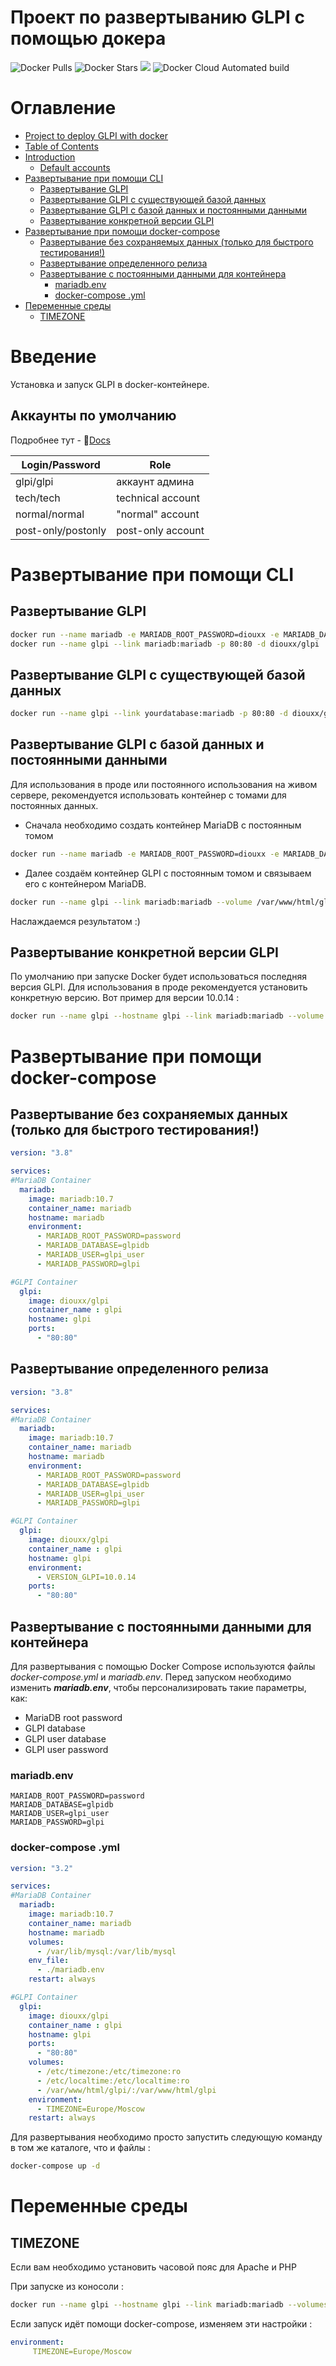 # Проект по развертыванию GLPI с помощью докера

![Docker Pulls](https://img.shields.io/docker/pulls/diouxx/glpi) ![Docker Stars](https://img.shields.io/docker/stars/diouxx/glpi) [![](https://images.microbadger.com/badges/image/diouxx/glpi.svg)](http://microbadger.com/images/diouxx/glpi "Get your own image badge on microbadger.com") ![Docker Cloud Automated build](https://img.shields.io/docker/cloud/automated/diouxx/glpi)

# Оглавление
- [Project to deploy GLPI with docker](#project-to-deploy-glpi-with-docker)
- [Table of Contents](#table-of-contents)
- [Introduction](#introduction)
  - [Default accounts](#default-accounts)
- [Развертывание при помощи CLI](#deploy-with-cli)
  - [Развертывание GLPI](#deploy-glpi)
  - [Развертывание GLPI с существующей базой данных](#deploy-glpi-with-existing-database)
  - [Развертывание GLPI с базой данных и постоянными данными](#deploy-glpi-with-database-and-persistence-data)
  - [Развертывание конкретной версии GLPI](#deploy-a-specific-release-of-glpi)
- [Развертывание при помощи docker-compose](#deploy-with-docker-compose)
  - [Развертывание без сохраняемых данных (только для быстрого тестирования!)](#deploy-without-persistence-data--for-quickly-test-)
  - [Развертывание определенного релиза](#deploy-a-specific-release)
  - [Развертывание с постоянными данными для контейнера](#deploy-with-persistence-data)
    - [mariadb.env](#mariadbenv)
    - [docker-compose .yml](#docker-compose-yml)
- [Переменные среды](#environnment-variables)
  - [TIMEZONE](#timezone)

# Введение

Установка и запуск GLPI в docker-контейнере.

## Аккаунты по умолчанию

Подробнее тут - 📄[Docs](https://glpi-install.readthedocs.io/en/latest/install/wizard.html#end-of-installation)

| Login/Password     	| Role              	|
|--------------------	|-------------------	|
| glpi/glpi          	| аккаунт админа     	|
| tech/tech          	| technical account 	|
| normal/normal      	| "normal" account  	|
| post-only/postonly 	| post-only account 	|

# Развертывание при помощи CLI

## Развертывание GLPI
```sh
docker run --name mariadb -e MARIADB_ROOT_PASSWORD=diouxx -e MARIADB_DATABASE=glpidb -e MARIADB_USER=glpi_user -e MARIADB_PASSWORD=glpi -d mariadb:10.7
docker run --name glpi --link mariadb:mariadb -p 80:80 -d diouxx/glpi
```

## Развертывание GLPI с существующей базой данных
```sh
docker run --name glpi --link yourdatabase:mariadb -p 80:80 -d diouxx/glpi
```

## Развертывание GLPI с базой данных и постоянными данными

Для использования в проде или постоянного использования на живом сервере, рекомендуется использовать контейнер с томами для постоянных данных.

* Сначала необходимо создать контейнер MariaDB с постоянным томом

```sh
docker run --name mariadb -e MARIADB_ROOT_PASSWORD=diouxx -e MARIADB_DATABASE=glpidb -e MARIADB_USER=glpi_user -e MARIADB_PASSWORD=glpi --volume /var/lib/mysql:/var/lib/mysql -d mariadb:10.7
```

* Далее создаём контейнер GLPI с постоянным томом и связываем его с контейнером MariaDB.

```sh
docker run --name glpi --link mariadb:mariadb --volume /var/www/html/glpi:/var/www/html/glpi -p 80:80 -d diouxx/glpi
```

Наслаждаемся результатом :)

## Развертывание конкретной версии GLPI
По умолчанию при запуске Docker будет использоваться последняя версия GLPI.
Для использования в проде рекомендуется установить конкретную версию.
Вот пример для версии 10.0.14 :
```sh
docker run --name glpi --hostname glpi --link mariadb:mariadb --volume /var/www/html/glpi:/var/www/html/glpi -p 80:80 --env "VERSION_GLPI=10.0.14" -d diouxx/glpi
```

# Развертывание при помощи docker-compose

## Развертывание без сохраняемых данных (только для быстрого тестирования!)
```yaml
version: "3.8"

services:
#MariaDB Container
  mariadb:
    image: mariadb:10.7
    container_name: mariadb
    hostname: mariadb
    environment:
      - MARIADB_ROOT_PASSWORD=password
      - MARIADB_DATABASE=glpidb
      - MARIADB_USER=glpi_user
      - MARIADB_PASSWORD=glpi

#GLPI Container
  glpi:
    image: diouxx/glpi
    container_name : glpi
    hostname: glpi
    ports:
      - "80:80"
```

## Развертывание определенного релиза

```yaml
version: "3.8"

services:
#MariaDB Container
  mariadb:
    image: mariadb:10.7
    container_name: mariadb
    hostname: mariadb
    environment:
      - MARIADB_ROOT_PASSWORD=password
      - MARIADB_DATABASE=glpidb
      - MARIADB_USER=glpi_user
      - MARIADB_PASSWORD=glpi

#GLPI Container
  glpi:
    image: diouxx/glpi
    container_name : glpi
    hostname: glpi
    environment:
      - VERSION_GLPI=10.0.14
    ports:
      - "80:80"
```

## Развертывание с постоянными данными для контейнера
Для развертывания с помощью Docker Compose используются файлы *docker-compose.yml* и *mariadb.env*.
Перед запуском необходимо изменить **_mariadb.env_**, чтобы персонализировать такие параметры, как:

* MariaDB root password
* GLPI database
* GLPI user database
* GLPI user password


### mariadb.env
```
MARIADB_ROOT_PASSWORD=password
MARIADB_DATABASE=glpidb
MARIADB_USER=glpi_user
MARIADB_PASSWORD=glpi
```

### docker-compose .yml
```yaml
version: "3.2"

services:
#MariaDB Container
  mariadb:
    image: mariadb:10.7
    container_name: mariadb
    hostname: mariadb
    volumes:
      - /var/lib/mysql:/var/lib/mysql
    env_file:
      - ./mariadb.env
    restart: always

#GLPI Container
  glpi:
    image: diouxx/glpi
    container_name : glpi
    hostname: glpi
    ports:
      - "80:80"
    volumes:
      - /etc/timezone:/etc/timezone:ro
      - /etc/localtime:/etc/localtime:ro
      - /var/www/html/glpi/:/var/www/html/glpi
    environment:
      - TIMEZONE=Europe/Moscow
    restart: always
```

Для развертывания необходимо просто запустить следующую команду в том же каталоге, что и файлы :

```sh
docker-compose up -d
```

# Переменные среды

## TIMEZONE
Если вам необходимо установить часовой пояс для Apache и PHP

При запуске из коносоли :
```sh
docker run --name glpi --hostname glpi --link mariadb:mariadb --volumes-from glpi-data -p 80:80 --env "TIMEZONE=Europe/Moscow" -d diouxx/glpi
```

Если запуск идёт помощи docker-compose, изменяем эти настройки :
```yaml
environment:
     TIMEZONE=Europe/Moscow
```
